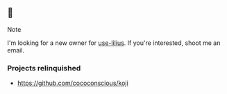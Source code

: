 ## 👋

> [!NOTE]
> I'm looking for a new owner for [use-lilius](https://github.com/its-danny/use-lilius). If you're interested, shoot me an email.

### Projects relinquished

- https://github.com/cococonscious/koji

